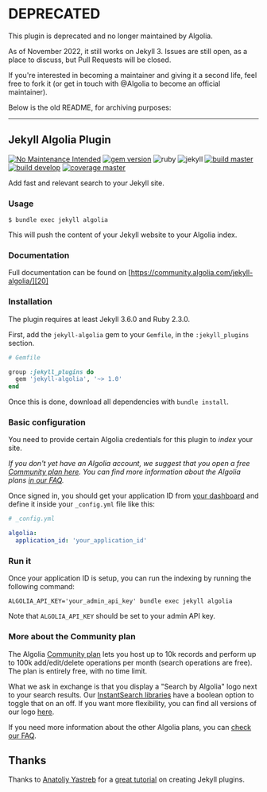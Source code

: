 # DEPRECATED

This plugin is deprecated and no longer maintained by Algolia.

As of November 2022, it still works on Jekyll 3. Issues are still open, as a
place to discuss, but Pull Requests will be closed.

If you're interested in becoming a maintainer and giving it a second life, feel
free to fork it (or get in touch with @Algolia to become an official
maintainer).

Below is the old README, for archiving purposes:

---

## Jekyll Algolia Plugin

[![No Maintenance Intended][19]][7] [![gem version][1]][16] ![ruby][2]
![jekyll][3] [![build master][4]][17] [![build develop][6]][17]
[![coverage master][5]][18]

Add fast and relevant search to your Jekyll site.

### Usage

```shell
$ bundle exec jekyll algolia
```

This will push the content of your Jekyll website to your Algolia index.

### Documentation

Full documentation can be found on
[https://community.algolia.com/jekyll-algolia/][20]

### Installation

The plugin requires at least Jekyll 3.6.0 and Ruby 2.3.0.

First, add the `jekyll-algolia` gem to your `Gemfile`, in the `:jekyll_plugins`
section.

```ruby
# Gemfile

group :jekyll_plugins do
  gem 'jekyll-algolia', '~> 1.0'
end
```

Once this is done, download all dependencies with `bundle install`.

### Basic configuration

You need to provide certain Algolia credentials for this plugin to _index_ your
site.

_If you don't yet have an Algolia account, we suggest that you open a free
[Community plan here][8]. You can find more information about the Algolia plans
[in our FAQ][10]._

Once signed in, you should get your application ID from [your dashboard][9] and
define it inside your `_config.yml` file like this:

```yaml
# _config.yml

algolia:
  application_id: 'your_application_id'
```

### Run it

Once your application ID is setup, you can run the indexing by running the
following command:

```shell
ALGOLIA_API_KEY='your_admin_api_key' bundle exec jekyll algolia
```

Note that `ALGOLIA_API_KEY` should be set to your admin API key.

### More about the Community plan

The Algolia [Community plan][11] lets you host up to 10k records and perform up
to 100k add/edit/delete operations per month (search operations are free). The
plan is entirely free, with no time limit.

What we ask in exchange is that you display a "Search by Algolia" logo next to
your search results. Our [InstantSearch libraries][12] have a boolean option to
toggle that on an off. If you want more flexibility, you can find all versions
of our logo [here][13].

If you need more information about the other Algolia plans, you can [check our
FAQ][10].

## Thanks

Thanks to [Anatoliy Yastreb][14] for a [great tutorial][15] on creating Jekyll
plugins.

[1]: https://badge.fury.io/rb/jekyll-algolia.svg
[2]: https://img.shields.io/badge/ruby-%3E%3D%202.3.0-green.svg
[3]: https://img.shields.io/badge/jekyll-%3E%3D%203.6.0-green.svg
[4]:
  https://img.shields.io/badge/dynamic/json.svg?label=build%3Amaster&query=value&uri=https%3A%2F%2Fimg.shields.io%2Ftravis%2Falgolia%2Fjekyll-algolia.json%3Fbranch%3Dmaster
[5]:
  https://coveralls.io/repos/github/algolia/jekyll-algolia/badge.svg?branch=master
[6]:
  https://img.shields.io/badge/dynamic/json.svg?label=build%3Adevelop&query=value&uri=https%3A%2F%2Fimg.shields.io%2Ftravis%2Falgolia%2Fjekyll-algolia.json%3Fbranch%3Ddevelop
[8]: #more-about-the-community-plan
[9]: https://www.algolia.com/api-keys
[10]:
  https://community.algolia.com/jekyll-algolia/faq.html#how-many-records-will-the-plugin-need
[11]: https://www.algolia.com/users/sign_up/hacker
[12]: https://community.algolia.com/instantsearch.js/
[13]: https://www.algolia.com/press/?section=brand-guidelines
[14]: https://github.com/ayastreb/
[15]: https://ayastreb.me/writing-a-jekyll-plugin/
[16]: https://rubygems.org/gems/jekyll-algolia
[17]: https://travis-ci.org/algolia/jekyll-algolia
[18]: https://coveralls.io/github/algolia/jekyll-algolia?branch=master
[20]: https://community.algolia.com/jekyll-algolia/getting-started.html
[7]: http://unmaintained.tech/
[19]: http://unmaintained.tech/badge.svg
